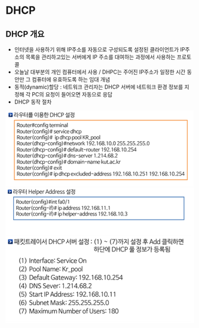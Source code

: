 # DHCP

## DHCP 개요

- 인터넷을 사용하기 위해 IP주소를 자동으로 구성되도록 설정된 클라이언트가 IP주소의 목록을 관리하고있는 서버에게 IP 주소를 대여하는 과정에서 사용하는 프로토콜
- 오늘날 대부분의 개인 컴퓨터에서 사용 / DHPC는 주어진 IP주소가 일정한 시간 동안만 그 컴퓨터에 유효하도록 하는 임대 개념
- 동적(dynamic)할당 : 네트워크 관리자는 DHCP 서버에 네트워크 환경 정보를 지정해 각 PC의 요청이 들어오면 자동으로 응답
- DHCP 동작 절차

<img src="./image/dhcp1.png" alt="Alt123" width="600">
<img src="./image/dhcp2.png" alt="Alt123" width="600">